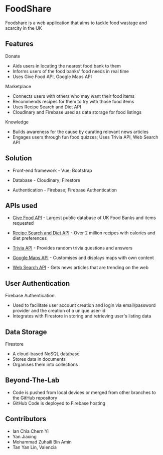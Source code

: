 # FoodShare

Foodshare is a web application that aims to tackle food wastage and scarcity in the UK

## Features


Donate
- Aids users in locating the nearest food bank to them
- Informs users of the food banks' food needs in real time
- Uses Give Food API, Google Maps API

Marketplace
- Connects users with others who may want their food items
- Recommends recipes for them to try with those food items
- Uses Recipe Search and Diet API
- Cloudinary and Firebase used as data storage for food listings

Knowledge
- Builds awareness for the cause by curating relevant news articles
- Engages users through fun food quizzes; Uses Trivia API, Web Search API

## Solution

- Front-end framework - Vue; Bootstrap

- Database - Cloudinary; Firestore

- Authentication - Firebase; Firebase Authentication

## APIs used
- [Give Food API](https://www.givefood.org.uk) - Largest public database of UK Food Banks and items requested

- [Recipe Search and Diet API](https://rapidapi.com/) - Over 2 million recipes with calories and diet preferences

- [Trivia API](https://api-ninjas.com) - Provides random trivia questions and answers 

- [Google Maps API](https://maps.googleapis.com/) - Customises and displays maps with own content

- [Web Search API](https://rapidapi.com/) - Gets news articles that are trending on the web

## User Authentication
Firebase Authentication:
- Used to facilitate user account creation and login via email/password provider and the creation of a unique user-id
- Integrates with Firestore in storing and retrieving user's listing data

## Data Storage
Firestore
- A cloud-based NoSQL database
- Stores data in documents
- Organises them into collections

## Beyond-The-Lab
- Code is pushed from local devices or merged from other branches to the GitHub repository
- GitHub Code is deployed to Firebase hosting

## Contributors

- Ian Chia Chern Yi
- Yan Jiaxing
- Mohammad Zuhaili Bin Amin
- Tan Yan Lin, Valencia
